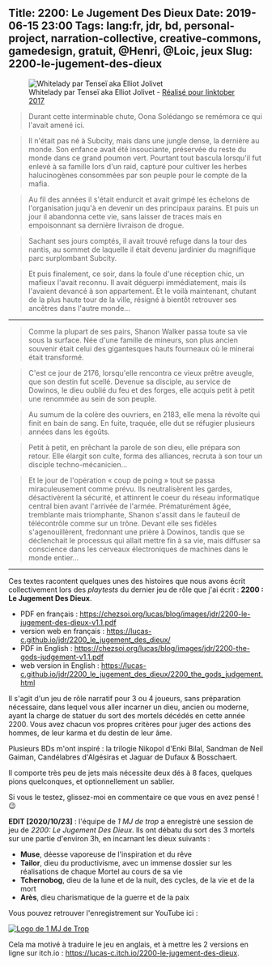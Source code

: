 Title: 2200: Le Jugement Des Dieux
Date: 2019-06-15 23:00
Tags: lang:fr, jdr, bd, personal-project, narration-collective, creative-commons, gamedesign, gratuit, @Henri, @Loic, jeux
Slug: 2200-le-jugement-des-dieux
---

<figure role="group">
    <img alt="Whitelady par Tenseï aka Elliot Jolivet" src="images/2019/06/tensei-inktober2017-whitelady.jpg">
    <figcaption>Whitelady par Tenseï aka Elliot Jolivet - <a href="https://www.behance.net/gallery/58695271/InkTober-2017">Réalisé pour Iinktober 2017</a></figcaption>
</figure>

> Durant cette interminable chute, Oona Solédango se remémora ce qui l'avait amené ici.

> Il n'était pas né à Subcity, mais dans une jungle dense, la dernière au monde.
> Son enfance avait été insouciante, préservée du reste du monde dans ce grand poumon vert.
> Pourtant tout bascula lorsqu'il fut enlevé à sa famille lors d'un raid,
> capturé pour cultiver les herbes halucinogènes consommées par son peuple pour le compte de la mafia.

> Au fil des années il s'était endurcit et avait grimpé les échelons de l'organisation
> juqu'à en devenir un des principaux parains.
> Et puis un jour il abandonna cette vie, sans laisser de traces mais en empoisonnant
> sa dernière livraison de drogue.

> Sachant ses jours comptés, il avait trouvé refuge dans la tour des nantis,
> au sommet de laquelle il était devenu jardinier du magnifique parc surplombant Subcity.

> Et puis finalement, ce soir, dans la foule d'une réception chic, un mafieux l'avait reconnu.
> Il avait déguerpi immédiatement, mais ils l'avaient devancé à son appartement.
> Et le voilà maintenant, chutant de la plus haute tour de la ville,
> résigné à bientôt retrouver ses ancêtres dans l'autre monde...

---

> Comme la plupart de ses pairs, Shanon Walker passa toute sa vie sous la surface.
> Née d'une famille de mineurs, son plus ancien souvenir était celui des gigantesques
> hauts fourneaux où le minerai était transformé.

> C'est ce jour de 2176, lorsqu'elle rencontra ce vieux prêtre aveugle, que son destin fut scellé.
> Devenue sa disciple, au service de Dowinos, le dieu oublié du feu et des forges,
> elle acquis petit à petit une renommée au sein de son peuple.

> Au sumum de la colère des ouvriers, en 2183, elle mena la révolte qui finit en bain de sang.
> En fuite, traquée, elle dut se réfugier plusieurs années dans les égoûts.

> Petit à petit, en prêchant la parole de son dieu, elle prépara son retour.
> Elle élargit son culte, forma des alliances, recruta à son tour un disciple techno-mécanicien...

> Et le jour de l'opération « coup de poing » tout se passa miraculeusement comme prévu.
> Ils neutralisèrent les gardes, désactivèrent la sécurité, et attinrent le coeur du réseau
> informatique central bien avant l'arrivée de l'armée.
> Prématurément âgée, tremblante mais triomphante, Shanon s'assit dans le fauteuil de télécontrôle
> comme sur un trône.
> Devant elle ses fidèles s'agenouillèrent, fredonnant une prière à Dowinos,
> tandis que se déclenchait le processus qui allait mettre fin à sa vie,
> mais diffuser sa conscience dans les cerveaux électroniques de machines dans le monde entier...

---

Ces textes racontent quelques unes des histoires que nous avons écrit collectivement
lors des _playtests_ du dernier jeu de rôle que j'ai écrit : **2200 : Le Jugement Des Dieux**.

- PDF en français : <https://chezsoi.org/lucas/blog/images/jdr/2200-le-jugement-des-dieux-v1.1.pdf>
- version web en français : <https://lucas-c.github.io/jdr/2200_le_jugement_des_dieux/>
- PDF in English : <https://chezsoi.org/lucas/blog/images/jdr/2200-the-gods-judgement-v1.1.pdf>
- web version in English : <https://lucas-c.github.io/jdr/2200_le_jugement_des_dieux/2200_the_gods_judgement.html>

Il s'agit d'un jeu de rôle narratif pour 3 ou 4 joueurs, sans préparation nécessaire,
dans lequel vous aller incarner un dieu, ancien ou moderne,
ayant la charge de statuer du sort des mortels décédés en cette année 2200.
Vous avez chacun vos propres critères pour juger des actions des hommes,
de leur karma et du destin de leur âme.

Plusieurs BDs m'ont inspiré : la trilogie Nikopol d'Enki Bilal,
Sandman de Neil Gaiman, Candélabres d'Algésiras et Jaguar de Dufaux & Bosschaert.

Il comporte très peu de jets mais nécessite deux dés à 8 faces, quelques pions quelconques,
et optionnellement un sablier.

Si vous le testez, glissez-moi en commentaire ce que vous en avez pensé ! 😉

**EDIT [2020/10/23]** : l'équipe de _1 MJ de trop_ a enregistré une session de jeu de _2200: Le Jugement Des Dieux_.
Ils ont débatu du sort des 3 mortels sur une partie d'environ 3h, en incarnant les dieux suivants :

* **Muse**, déesse vaporeuse de l'inspiration et du rêve
* **Tailor**, dieu du productivisme, avec un immense dossier sur les réalisations de chaque Mortel au cours de sa vie
* **Tchernobog**, dieu de la lune et de la nuit, des cycles, de la vie et de la mort
* **Arès**, dieu charismatique de la guerre et de la paix

Vous pouvez retrouver l'enregistrement sur YouTube ici :

[![Logo de 1 MJ de Trop](images/2019/06/1-mj-de-trop.jpg)](https://www.youtube.com/watch?v=-N2AwQi084A)

Cela ma motivé à traduire le jeu en anglais,
et à mettre les 2 versions en ligne sur itch.io :
<https://lucas-c.itch.io/2200-le-jugement-des-dieux>.

<style>
article img { max-width: 12rem; }
</style>
